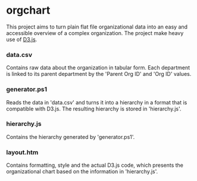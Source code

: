 # orgchart
This project aims to turn plain flat file organizational data into an easy and accessible overview of a complex organization. The project make heavy use of <a href="https://d3js.org/">D3.js</a>.

### data.csv
Contains raw data about the organization in tabular form. Each department is linked to its parent department by the 'Parent Org ID' and 'Org ID' values. 

### generator.ps1
Reads the data in 'data.csv' and turns it into a hierarchy in a format that is compatible with D3.js. The resulting hierarchy is stored in 'hierarchy.js'. 

### hierarchy.js
Contains the hierarchy generated by 'generator.ps1'.

### layout.htm
Contains formatting, style and the actual D3.js code, which presents the organizational chart based on the information in 'hierarchy.js'.

